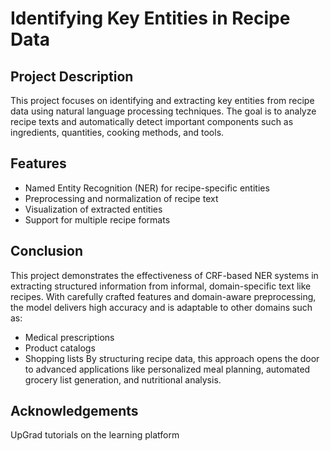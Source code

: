 # Identifying Key Entities in Recipe Data

## Project Description
This project focuses on identifying and extracting key entities from recipe data using natural language processing techniques. The goal is to analyze recipe texts and automatically detect important components such as ingredients, quantities, cooking methods, and tools.

## Features
- Named Entity Recognition (NER) for recipe-specific entities
- Preprocessing and normalization of recipe text
- Visualization of extracted entities
- Support for multiple recipe formats

## Conclusion
This project demonstrates the effectiveness of CRF-based NER systems in extracting structured information from informal, domain-specific text like recipes. With carefully crafted features and domain-aware preprocessing, the model delivers high accuracy and is adaptable to other domains such as:
- Medical prescriptions
- Product catalogs
- Shopping lists
By structuring recipe data, this approach opens the door to advanced applications like personalized meal planning, automated grocery list generation, and nutritional analysis.

## Acknowledgements
UpGrad tutorials on the learning platform
